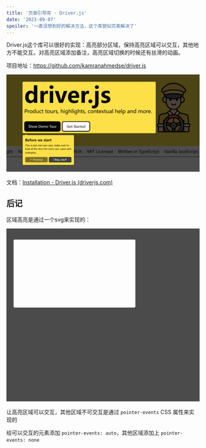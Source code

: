 ```yaml
---
title: '页面引导库 - Driver.js'
date: '2023-09-07'
spoiler: '一直没想到好的解决方法，这个库貌似完美解决了'
---
```


Driver.js这个库可以很好的实现：高亮部分区域，保持高亮区域可以交互，其他地方不能交互。对高亮区域添加备注，高亮区域切换的时候还有丝滑的动画。

项目地址：https://github.com/kamranahmedse/driver.js

![image-20230907171444053](assets/image-20230907171444053.png)

文档：[Installation - Driver.js (driverjs.com)](https://driverjs.com/docs/installation)

## 后记

区域高亮是通过一个svg来实现的：

<svg class="driver-overlay driver-overlay-animated" viewBox="0 0 834 722" xmlSpace="preserve" xmlnsXlink="http://www.w3.org/1999/xlink" version="1.1" preserveAspectRatio="xMinYMin slice" style="fill-rule: evenodd; clip-rule: evenodd; stroke-linejoin: round; stroke-miterlimit: 2; z-index: 10000; width: 100%; height: 450px">
    <path d="M834,0L0,0L0,722L834,722L834,0Z
    M35,46 h500 a5,5 0 0 1 5,5 v274 a5,5 0 0 1 -5,5 h-500 a5,5 0 0 1 -5,-5 v-274 a5,5 0 0 1 5,-5 z" style="fill: rgb(0, 0, 0); opacity: 0.7; pointer-events: auto; cursor: auto;"></path>
</svg>

让高亮区域可以交互，其他区域不可交互是通过 `pointer-events` CSS 属性来实现的

给可以交互的元素添加  `pointer-events: auto`，其他区域添加上  `pointer-events: none`
